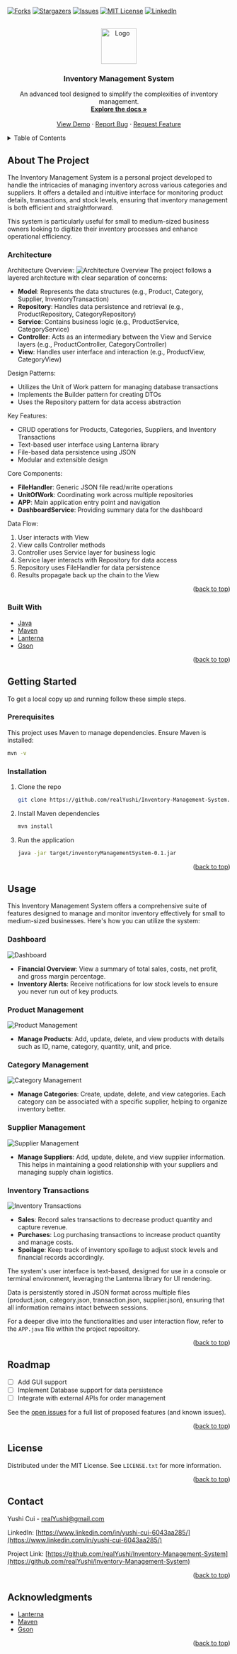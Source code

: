 <!-- Improved compatibility of back to top link: See: https://github.com/othneildrew/Best-README-Template/pull/73 -->

<a id="readme-top"></a>

<!--
*** Thanks for checking out the Best-README-Template. If you have a suggestion
*** that would make this better, please fork the repo and create a pull request
*** or simply open an issue with the tag "enhancement".
*** Don't forget to give the project a star!
*** Thanks again! Now go create something AMAZING! :D
-->

<!-- PROJECT SHIELDS -->
<!--
*** I'm using markdown "reference style" links for readability.
*** Reference links are enclosed in brackets [ ] instead of parentheses ( ).
*** See the bottom of this document for the declaration of the reference variables
*** for contributors-url, forks-url, etc. This is an optional, concise syntax you may use.
*** https://www.markdownguide.org/basic-syntax/#reference-style-links
-->

[![Forks][forks-shield]][forks-url]
[![Stargazers][stars-shield]][stars-url]
[![Issues][issues-shield]][issues-url]
[![MIT License][license-shield]][license-url]
[![LinkedIn][linkedin-shield]][linkedin-url]

<!-- PROJECT LOGO -->
<br />
<div align="center">
  <a href="https://github.com/realYushi/Inventory-Management-System">
    <img src="image/logo.webp" alt="Logo" width="80" height="80">
  </a>

<h3 align="center">Inventory Management System</h3>

  <p align="center">
    An advanced tool designed to simplify the complexities of inventory management.
    <br />
    <a href="https://github.com/realYushi/Inventory-Management-System"><strong>Explore the docs »</strong></a>
    <br />
    <br />
    <a href="https://github.com/realYushi/Inventory-Management-System">View Demo</a>
    ·
    <a href="https://github.com/realYushi/Inventory-Management-System/issues/new?labels=bug&template=bug-report---.md">Report Bug</a>
    ·
    <a href="https://github.com/realYushi/Inventory-Management-System/issues/new?labels=enhancement&template=feature-request---.md">Request Feature</a>
  </p>
</div>

<!-- TABLE OF CONTENTS -->
<details>
  <summary>Table of Contents</summary>
  <ol>
    <li>
      <a href="#about-the-project">About The Project</a>
      <ul>
        <li><a href="#built-with">Built With</a></li>
        <li><a href="#architecture">Architecture</a></li>
      </ul>
    </li>
    <li>
      <a href="#getting-started">Getting Started</a>
      <ul>
        <li><a href="#prerequisites">Prerequisites</a></li>
        <li><a href="#installation">Installation</a></li>
      </ul>
    </li>
    <li><a href="#usage">Usage</a></li>
    <li><a href="#roadmap">Roadmap</a></li>
    <li><a href="#license">License</a></li>
    <li><a href="#contact">Contact</a></li>
    <li><a href="#acknowledgments">Acknowledgments</a></li>
  </ol>
</details>

<!-- ABOUT THE PROJECT -->

## About The Project

The Inventory Management System is a personal project developed to handle the intricacies of managing inventory across various categories and suppliers. It offers a detailed and intuitive interface for monitoring product details, transactions, and stock levels, ensuring that inventory management is both efficient and straightforward.

This system is particularly useful for small to medium-sized business owners looking to digitize their inventory processes and enhance operational efficiency.

### Architecture

Architecture Overview:
![Architecture Overview](doc/architecture_uml.png)
The project follows a layered architecture with clear separation of concerns:

-   **Model**: Represents the data structures (e.g., Product, Category, Supplier, InventoryTransaction)
-   **Repository**: Handles data persistence and retrieval (e.g., ProductRepository, CategoryRepository)
-   **Service**: Contains business logic (e.g., ProductService, CategoryService)
-   **Controller**: Acts as an intermediary between the View and Service layers (e.g., ProductController, CategoryController)
-   **View**: Handles user interface and interaction (e.g., ProductView, CategoryView)

Design Patterns:

-   Utilizes the Unit of Work pattern for managing database transactions
-   Implements the Builder pattern for creating DTOs
-   Uses the Repository pattern for data access abstraction

Key Features:

-   CRUD operations for Products, Categories, Suppliers, and Inventory Transactions
-   Text-based user interface using Lanterna library
-   File-based data persistence using JSON
-   Modular and extensible design

Core Components:

-   **FileHandler**: Generic JSON file read/write operations
-   **UnitOfWork**: Coordinating work across multiple repositories
-   **APP**: Main application entry point and navigation
-   **DashboardService**: Providing summary data for the dashboard

Data Flow:

1. User interacts with View
2. View calls Controller methods
3. Controller uses Service layer for business logic
4. Service layer interacts with Repository for data access
5. Repository uses FileHandler for data persistence
6. Results propagate back up the chain to the View

<p align="right">(<a href="#readme-top">back to top</a>)</p>

### Built With

-   [Java](https://java.com)
-   [Maven](https://maven.apache.org/)
-   [Lanterna](https://github.com/mabe02/lanterna)
-   [Gson](https://github.com/google/gson)

<p align="right">(<a href="#readme-top">back to top</a>)</p>

<!-- GETTING STARTED -->

## Getting Started

To get a local copy up and running follow these simple steps.

### Prerequisites

This project uses Maven to manage dependencies. Ensure Maven is installed:

```sh
mvn -v
```

### Installation

1. Clone the repo
    ```sh
    git clone https://github.com/realYushi/Inventory-Management-System.git
    ```
2. Install Maven dependencies
    ```sh
    mvn install
    ```
3. Run the application
    ```sh
    java -jar target/inventoryManagementSystem-0.1.jar
    ```

<p align="right">(<a href="#readme-top">back to top</a>)</p>

<!-- USAGE EXAMPLES -->

## Usage

This Inventory Management System offers a comprehensive suite of features designed to manage and monitor inventory effectively for small to medium-sized businesses. Here's how you can utilize the system:

### Dashboard

![Dashboard](image/Dashboard.png)

-   **Financial Overview**: View a summary of total sales, costs, net profit, and gross margin percentage.
-   **Inventory Alerts**: Receive notifications for low stock levels to ensure you never run out of key products.

### Product Management

![Product Management](image/Product.png)

-   **Manage Products**: Add, update, delete, and view products with details such as ID, name, category, quantity, unit, and price.

### Category Management

![Category Management](image/Category.png)

-   **Manage Categories**: Create, update, delete, and view categories. Each category can be associated with a specific supplier, helping to organize inventory better.

### Supplier Management

![Supplier Management](image/Supplier.png)

-   **Manage Suppliers**: Add, update, delete, and view supplier information. This helps in maintaining a good relationship with your suppliers and managing supply chain logistics.

### Inventory Transactions

![Inventory Transactions](image/Transaction.png)

-   **Sales**: Record sales transactions to decrease product quantity and capture revenue.
-   **Purchases**: Log purchasing transactions to increase product quantity and manage costs.
-   **Spoilage**: Keep track of inventory spoilage to adjust stock levels and financial records accordingly.

The system's user interface is text-based, designed for use in a console or terminal environment, leveraging the Lanterna library for UI rendering.

Data is persistently stored in JSON format across multiple files (product.json, category.json, transaction.json, supplier.json), ensuring that all information remains intact between sessions.

For a deeper dive into the functionalities and user interaction flow, refer to the `APP.java` file within the project repository.

<p align="right">(<a href="#readme-top">back to top</a>)</p>

<!-- ROADMAP -->

## Roadmap

-   [ ] Add GUI support
-   [ ] Implement Database support for data persistence
-   [ ] Integrate with external APIs for order management

See the [open issues](https://github.com/realYushi/Inventory-Management-System/issues) for a full list of proposed features (and known issues).

<p align="right">(<a href="#readme-top">back to top</a>)</p>

<!-- LICENSE -->

## License

Distributed under the MIT License. See `LICENSE.txt` for more information.

<p align="right">(<a href="#readme-top">back to top</a>)</p>

<!-- CONTACT -->

## Contact

Yushi Cui - realYushi@gmail.com

LinkedIn: [https://www.linkedin.com/in/yushi-cui-6043aa285/](https://www.linkedin.com/in/yushi-cui-6043aa285/)

Project Link: [https://github.com/realYushi/Inventory-Management-System](https://github.com/realYushi/Inventory-Management-System)

<p align="right">(<a href="#readme-top">back to top</a>)</p>

<!-- ACKNOWLEDGMENTS -->

## Acknowledgments

-   [Lanterna](https://github.com/mabe02/lanterna)
-   [Maven](https://maven.apache.org/)
-   [Gson](https://github.com/google/gson)

<p align="right">(<a href="#readme-top">back to top</a>)</p>

<!-- MARKDOWN LINKS & IMAGES -->
<!-- https://www.markdownguide.org/basic-syntax/#reference-style-links -->

[contributors-shield]: https://img.shields.io/github/contributors/realYushi/Inventory-Management-System.svg?style=for-the-badge
[contributors-url]: https://github.com/realYushi/Inventory-Management-System/graphs/contributors
[forks-shield]: https://img.shields.io/github/forks/realYushi/Inventory-Management-System.svg?style=for-the-badge
[forks-url]: https://github.com/realYushi/Inventory-Management-System/network/members
[stars-shield]: https://img.shields.io/github/stars/realYushi/Inventory-Management-System.svg?style=for-the-badge
[stars-url]: https://github.com/realYushi/Inventory-Management-System/stargazers
[issues-shield]: https://img.shields.io/github/issues/realYushi/Inventory-Management-System.svg?style=for-the-badge
[issues-url]: https://github.com/realYushi/Inventory-Management-System/issues
[license-shield]: https://img.shields.io/github/license/realYushi/Inventory-Management-System.svg?style=for-the-badge
[license-url]: https://github.com/realYushi/Inventory-Management-System/blob/master/LICENSE.txt
[linkedin-shield]: https://img.shields.io/badge/-LinkedIn-black.svg?style=for-the-badge&logo=linkedin&colorB=555
[linkedin-url]: https://www.linkedin.com/in/yushi-cui-6043aa285/
